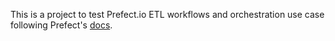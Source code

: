This is a project to test Prefect.io ETL workflows and orchestration use case following Prefect's [docs](https://docs.prefect.io/core/getting_started/basic-core-flow.html).